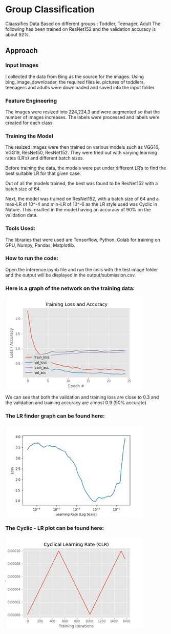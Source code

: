# Group Classification

Claassifies Data Based on different groups : Toddler, Teenager, Adult 
The following has been trained on ResNet152 and the validation accuracy is about 92%.

## Approach
### Input Images
I collected the data from Bing as the source for the images. Using bing_image_downloader, the required files ie. pictures of toddlers, teenagers and adults were downloaded and saved into the input folder. 
### Feature Engineering 
The images were resized into 224,224,3 and were augmented so that the number of images increases. The labels were processed and labels were created for each class. 
### Training the Model
The resized images were then trained on various models such as VGG16, VGG19, ResNet50, ResNet152. They were tried out with varying learning rates (LR’s) and different batch sizes. 

Before training the data, the models were put under different LR’s to find the best suitable LR for that given case.

Out of all the models trained, the best was found to be ResNet152 with a batch size of 64.  

Next, the model was trained on ResNet152, with a batch size of 64 and a max-LR of 10^-4 and min-LR of 10^-6  as the LR style used was Cyclic in Nature. This resulted in the model having an accuracy of 90% on the validation data.   
### Tools Used:

The libraries that were used are Tensorflow, Python, Colab for training on GPU, Numpy, Pandas, Matplotlib.  


### How to run the code:

Open the inference.ipynb file and run the cells with the test image folder and the output will be displayed in the output/submission.csv.




### Here is a graph of the network on the training data:

![alt text](https://github.com/lohithmunakala/Group-Classification/blob/master/output/ResNet152%20model/TRAINING_PLOT.png?raw=true)

We can see that both the validation and training loss are close to 0.3 and the validation and training accuracy are almost 0.9 (90% accurate). 
	
### The LR finder graph can be found here:

![alt text](https://github.com/lohithmunakala/Group-Classification/blob/master/output/ResNet152%20model/LRFIND_PLOT.png?raw=true)
 
### The Cyclic - LR plot can be found here:
 ![alt text](https://github.com/lohithmunakala/Group-Classification/blob/master/output/ResNet152%20model/CLR_PLOT.png?raw=true)
